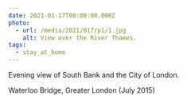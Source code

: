 ```yaml
---
date: 2021-01-17T08:00:00.000Z
photo:
  - url: /media/2021/017/p1/1.jpg
    alt: View over the River Thames.
tags:
  - stay_at_home
---
```


Evening view of South Bank and the City of London.

Waterloo Bridge, Greater London (July 2015)
